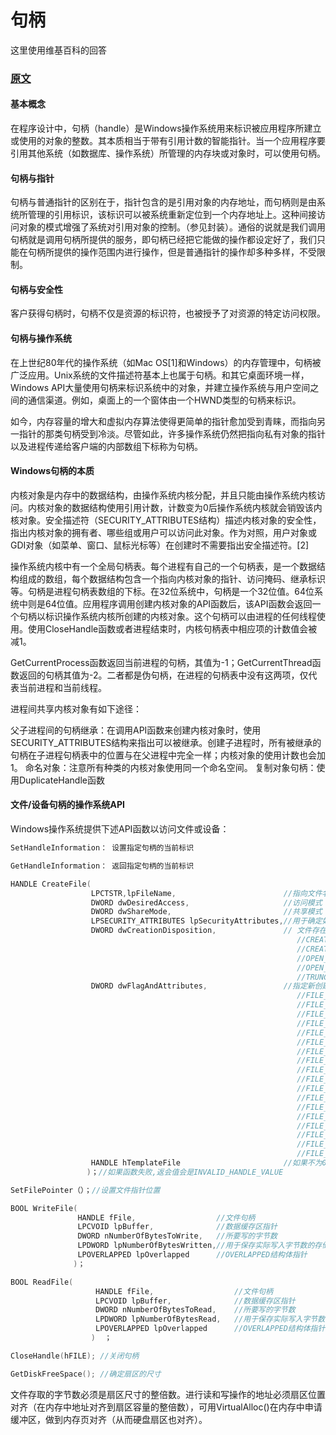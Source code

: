 # 句柄

这里使用维基百科的回答

### [原文](https://zh.m.wikipedia.org/zh-hans/%E5%8F%A5%E6%9F%84)

#### 基本概念

在程序设计中，句柄（handle）是Windows操作系统用来标识被应用程序所建立或使用的对象的整数。其本质相当于带有引用计数的智能指针。当一个应用程序要引用其他系统（如数据库、操作系统）所管理的内存块或对象时，可以使用句柄。

#### 句柄与指针

句柄与普通指针的区别在于，指针包含的是引用对象的内存地址，而句柄则是由系统所管理的引用标识，该标识可以被系统重新定位到一个内存地址上。这种间接访问对象的模式增强了系统对引用对象的控制。（参见封装）。通俗的说就是我们调用句柄就是调用句柄所提供的服务，即句柄已经把它能做的操作都设定好了，我们只能在句柄所提供的操作范围内进行操作，但是普通指针的操作却多种多样，不受限制。

#### 句柄与安全性

客户获得句柄时，句柄不仅是资源的标识符，也被授予了对资源的特定访问权限。

#### 句柄与操作系统

在上世纪80年代的操作系统（如Mac OS[1]和Windows）的内存管理中，句柄被广泛应用。Unix系统的文件描述符基本上也属于句柄。和其它桌面环境一样，Windows API大量使用句柄来标识系统中的对象，并建立操作系统与用户空间之间的通信渠道。例如，桌面上的一个窗体由一个HWND类型的句柄来标识。

如今，内存容量的增大和虚拟内存算法使得更简单的指针愈加受到青睐，而指向另一指针的那类句柄受到冷淡。尽管如此，许多操作系统仍然把指向私有对象的指针以及进程传递给客户端的内部数组下标称为句柄。

#### Windows句柄的本质

内核对象是内存中的数据结构，由操作系统内核分配，并且只能由操作系统内核访问。内核对象的数据结构使用引用计数，计数变为0后操作系统内核就会销毁该内核对象。安全描述符（SECURITY_ATTRIBUTES结构）描述内核对象的安全性，指出内核对象的拥有者、哪些组或用户可以访问此对象。作为对照，用户对象或GDI对象（如菜单、窗口、鼠标光标等）在创建时不需要指出安全描述符。[2]

操作系统内核中有一个全局句柄表。每个进程有自己的一个句柄表，是一个数据结构组成的数组，每个数据结构包含一个指向内核对象的指针、访问掩码、继承标识等。句柄是进程句柄表数组的下标。在32位系统中，句柄是一个32位值。64位系统中则是64位值。应用程序调用创建内核对象的API函数后，该API函数会返回一个句柄以标识操作系统内核所创建的内核对象。这个句柄可以由进程的任何线程使用。使用CloseHandle函数或者进程结束时，内核句柄表中相应项的计数值会被减1。

GetCurrentProcess函数返回当前进程的句柄，其值为-1；GetCurrentThread函数返回的句柄其值为-2。二者都是伪句柄，在进程的句柄表中没有这两项，仅代表当前进程和当前线程。

进程间共享内核对象有如下途径：

父子进程间的句柄继承：在调用API函数来创建内核对象时，使用SECURITY_ATTRIBUTES结构来指出可以被继承。创建子进程时，所有被继承的句柄在子进程句柄表中的位置与在父进程中完全一样；内核对象的使用计数也会加1。
命名对象：注意所有种类的内核对象使用同一个命名空间。
复制对象句柄：使用DuplicateHandle函数

#### 文件/设备句柄的操作系统API

Windows操作系统提供下述API函数以访问文件或设备：
```C
SetHandleInformation： 设置指定句柄的当前标识

GetHandleInformation： 返回指定句柄的当前标识

HANDLE CreateFile(  
                  LPCTSTR,lpFileName,                        //指向文件名的指针  
                  DWORD dwDesiredAccess,                     //访问模式（读/写/读写/0表示不读写仅获取文件信息）  
                  DWORD dwShareMode,                         //共享模式  
                  LPSECURITY_ATTRIBUTES lpSecurityAttributes,//用于确定如何在子进程中继承这个句柄  
                  DWORD dwCreationDisposition,               // 文件存在或不存在时的操作
                                                                //CREATE_NEW：创建文件，如果文件存在会出错；
                                                                //CREATE_ALWAYS：创建文件，如果该文件已经存在,函数将覆盖已存在的文件并清除已存在的文件属性
                                                                //OPEN_EXISTING：打开已存在文件；
                                                                //OPEN_ALWAYS：如果不存在就创建；
                                                                //TRUNCATE_EXISTING：将现有的文件缩短为零长度。调用进程必须用GENERIC_WRITE访问模式打开文件.如果文件不存在则函数就会失败.  
                  DWORD dwFlagAndAttributes,                 //指定新创建文件的属性；以及文件的标志位 
                                                                //FILE_ATTRIBUTE_ARCHIVE：标记为归档属性；
                                                                //FILE_ATTRIBUTE_NORMAL：默认属性；文件没有被设置任何属性；仅单独使用生效。
                                                                //FILE_ATTRIBUTE_HIDDEN：隐藏文件或目录；
                                                                //FILE_ATTRIBUTE_OFFLINE 文件数据不可直接利用。指出文件数据已经在物理上移动到脱机存储。
                                                                //FILE_ATTRIBUTE_READONLY：文件为只读；
                                                                //FILE_ATTRIBUTE_SYSTEM：文件为系统文件；
                                                                //FILE_ATTRIBUTE_COMPRESSED 将文件标记为已压缩，或者标记为文件在目录中的默认压缩方式 
                                                                //FILE_ATTRIBUTE_TEMPORARY 文件用于临时存储；文件系统尽量把文件数据保存在内存而不是刷回主存储；临时文件不再使用后应用程序应该尽快删除临时文件。
                                                                //FILE_FLAG_WRITE_THROUGH 	系统写通过任何中间缓存直接写入硬盘；系统仍然可以缓存写操作，但不得懒惰地刷回硬盘
                                                                //FILE_FLAG_OVERLAPPED 	允许对文件进行[[重叠I/O]]操作
                                                                //FILE_FLAG_NO_BUFFERING 	禁止对文件进行缓冲处理。文件只能写入磁盘卷的扇区块
                                                                //FILE_FLAG_RANDOM_ACCESS 	针对随机访问对文件缓冲进行优化
                                                                //FILE_FLAG_SEQUENTIAL_SCAN 	针对从头到尾的顺序访问方式对大文件缓冲进行优化
                                                                //FILE_FLAG_DELETE_ON_CLOSE 	关闭了所有打开的句柄后，文件立即被删除。特别适合临时文件。如果没有使用FILE_SHARE_DELETE,后续的打开文件的请求将会失败.
                                                                //FILE_FLAG_BACKUP_SEMANTICS 指示系统文件的打开或创建将用于备份或恢复操作。系统保证调用进程如果有必要的特权（SE_BACKUP_NAME与SE_RESTORE_NAME），将忽略文件安全检查。这个标志也适用于文件夹句柄。
                                                                //FILE_FLAG_POSIX_SEMANTICS 指明文件基于POSIX规则被访问。例如多个文件使用只有大小写区别的文件名（如果文件系统支持的话）。在MS-DOS与16位Windows下，由于难以兼容，需谨慎使用。
                                                                //FILE_FLAG_OPEN_REPARSE_POINT 指出禁止[[NTFS重解析点]]的行为。标志不能够和CREAT_ALWAYS一起使用.
                                                                //FILE_FLAG_OPEN_NO_RECALL 指明需要文件数据,但是将继续从远程存储器中读写，不会将数据存放在本地存储器中。这个标志由远程存储系统或分层存储管理器系统使用.
                  HANDLE hTemplateFile                       //如果不为0，则指定一个文件句柄，新的文件将从这个文件中复制扩展属性  
                 )；//如果函数失败,返会值会是INVALID_HANDLE_VALUE

SetFilePointer（）；//设置文件指针位置

BOOL WriteFile(  
               HANDLE fFile,                  //文件句柄  
               LPCVOID lpBuffer,              //数据缓存区指针  
               DWORD nNumberOfBytesToWrite,   //所要写的字节数  
               LPDWORD lpNumberOfBytesWritten,//用于保存实际写入字节数的存储区的指针  
               LPOVERLAPPED lpOverlapped      //OVERLAPPED结构体指针  
              )；

BOOL ReadFile(  
                   HANDLE fFile,                  //文件句柄  
                   LPCVOID lpBuffer,              //数据缓存区指针  
                   DWORD nNumberOfBytesToRead,    //所要写的字节数  
                   LPDWORD lpNumberOfBytesRead,   //用于保存实际写入字节数的存储区的指针  
                   LPOVERLAPPED lpOverlapped      //OVERLAPPED结构体指针  
                  )  ；

CloseHandle(hFILE); //关闭句柄

GetDiskFreeSpace(); //确定扇区的尺寸
```
文件存取的字节数必须是扇区尺寸的整倍数。进行读和写操作的地址必须扇区位置对齐（在内存中地址对齐到扇区容量的整倍数），可用VirtualAlloc()在内存中申请缓冲区，做到内存页对齐（从而硬盘扇区也对齐）。
